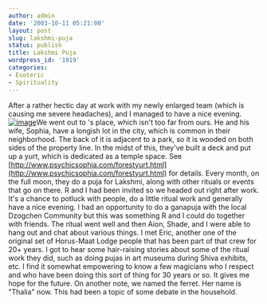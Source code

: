 ```yaml
---
author: admin
date: '2003-10-11 05:21:00'
layout: post
slug: lakshmi-puja
status: publish
title: Lakshmi Puja
wordpress_id: '1919'
categories:
- Esoteric
- Spirituality
---
```


After a rather hectic day at work with my newly enlarged team (which is
causing me severe headaches), and I managed to have a nice evening.
[![image](http://www.psychicsophia.com/yurtside1.JPG)](http://www.psychicsophia.com/forestyurt.html)We
went out to 's place, which isn't too far from ours. He and his wife,
Sophia, have a longish lot in the city, which is common in their
neighborhood. The back of it is adjacent to a park, so it is wooded on
both sides of the property line. In the midst of this, they've built a
deck and put up a yurt, which is dedicated as a temple space. See
[http://www.psychicsophia.com/forestyurt.html](http://www.psychicsophia.com/forestyurt.html)
for details. Every month, on the full moon, they do a puja for Lakshmi,
along with other rituals or events that go on there. R and I had been
invited so we headed out right after work. It's a chance to potluck with
people, do a little ritual work and generally have a nice evening. I had
an opportunity to do a ganapuja with the local Dzogchen Community but
this was something R and I could do together with friends. The ritual
went well and then Aion, Shade, and I were able to hang out and chat
about various things. I met Eric, another one of the original set of
Horus-Maat Lodge people that has been part of that crew for 20+ years. I
got to hear some hair-raising stories about some of the ritual work they
did, such as doing pujas in art museums during Shiva exhibits, etc. I
find it somewhat empowering to know a few magicians who I respect and
who have been doing this sort of thing for 30 years or so. It gives me
hope for the future. On another note, we named the ferret. Her name is
"Thalia" now. This had been a topic of some debate in the household.
